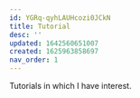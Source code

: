 ```yaml
---
id: YGRq-qyhLAUHcozi0JCkN
title: Tutorial
desc: ''
updated: 1642560651007
created: 1625963858697
nav_order: 1
---
```

Tutorials in which I have interest.